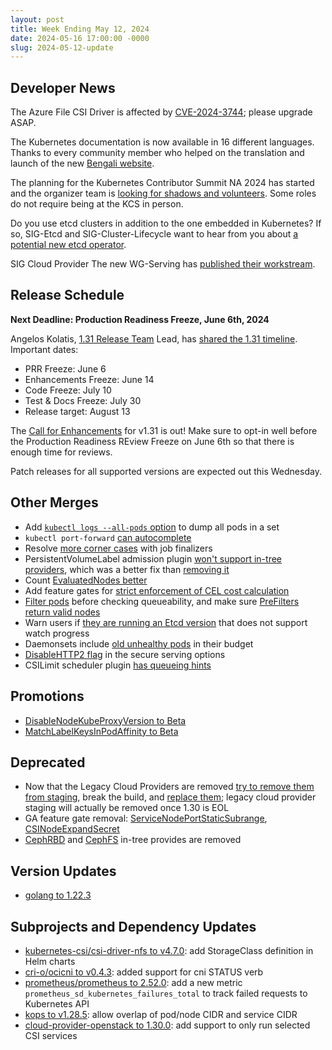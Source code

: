 ```yaml
---
layout: post
title: Week Ending May 12, 2024
date: 2024-05-16 17:00:00 -0000
slug: 2024-05-12-update
---
```


## Developer News

The Azure File CSI Driver is affected by [CVE-2024-3744](https://github.com/kubernetes/kubernetes/issues/124759); please upgrade ASAP.

The Kubernetes documentation is now available in 16 different languages. Thanks to every community member who helped on the translation and launch of the
new [Bengali website](https://kubernetes.io/bn/).

The planning for the Kubernetes Contributor Summit NA 2024 has started and the organizer team is [looking for shadows and volunteers](https://github.com/kubernetes/community/issues/7854#issuecomment-2109208587). Some roles do not require being at the KCS in person.

Do you use etcd clusters in addition to the one embedded in Kubernetes?  If so, SIG-Etcd and SIG-Cluster-Lifecycle want to hear from you about [a potential new etcd operator](https://forms.gle/rfrKVgxHx9Wgy9fz8).

SIG Cloud Provider The new WG-Serving has [published their workstream](https://docs.google.com/document/d/1hbEx3ZEqdXCqWH9RL3uy9FIy35B8pFJ5KiK3HsOz2FE/edit).

## Release Schedule

**Next Deadline: Production Readiness Freeze, June 6th, 2024**

Angelos Kolatis, [1.31 Release Team](https://github.com/kubernetes/sig-release/blob/master/releases/release-1.31/release-team.md) Lead, has [shared the 1.31 timeline](https://groups.google.com/a/kubernetes.io/g/dev/c/cvowuFc981I). Important dates:

* PRR Freeze: June 6
* Enhancements Freeze: June 14
* Code Freeze: July 10
* Test & Docs Freeze: July 30
* Release target: August 13

The [Call for Enhancements](https://groups.google.com/a/kubernetes.io/g/dev/c/iCuRTRmG6Yw) for v1.31 is out! Make sure to opt-in well before the Production Readiness REview Freeze on June 6th so that there is enough time for reviews.

Patch releases for all supported versions are expected out this Wednesday.

## Other Merges

* Add [`kubectl logs --all-pods` option](https://github.com/kubernetes/kubernetes/pull/124732) to dump all pods in a set
* `kubectl port-forward` [can autocomplete](https://github.com/kubernetes/kubernetes/pull/124683)
* Resolve [more corner cases](https://github.com/kubernetes/kubernetes/pull/124828) with job finalizers
* PersistentVolumeLabel admission plugin [won't support in-tree providers](https://github.com/kubernetes/kubernetes/pull/124794), which was a better fix than [removing it](https://github.com/kubernetes/kubernetes/pull/124505)
* Count [EvaluatedNodes better](https://github.com/kubernetes/kubernetes/pull/124735)
* Add feature gates for [strict enforcement of CEL cost calculation](https://github.com/kubernetes/kubernetes/pull/124675)
* [Filter pods](https://github.com/kubernetes/kubernetes/pull/124618) before checking queueability, and make sure [PreFilters return valid nodes](https://github.com/kubernetes/kubernetes/pull/124559)
* Warn users if [they are running an Etcd version](https://github.com/kubernetes/kubernetes/pull/124612) that does not support watch progress
* Daemonsets include [old unhealthy pods](https://github.com/kubernetes/kubernetes/pull/123233) in their budget
* [DisableHTTP2 flag](https://github.com/kubernetes/kubernetes/pull/122176) in the secure serving options
* CSILimit scheduler plugin [has queueing hints](https://github.com/kubernetes/kubernetes/pull/121508)

## Promotions

* [DisableNodeKubeProxyVersion to Beta](https://github.com/kubernetes/kubernetes/pull/123845)
* [MatchLabelKeysInPodAffinity to Beta](https://github.com/kubernetes/kubernetes/pull/123638)

## Deprecated

* Now that the Legacy Cloud Providers are removed [try to remove them from staging](https://github.com/kubernetes/kubernetes/pull/124767), break the build, and [replace them](https://github.com/kubernetes/kubernetes/pull/124864);  legacy cloud provider staging will actually be removed once 1.30 is EOL
* GA feature gate removal: [ServiceNodePortStaticSubrange](https://github.com/kubernetes/kubernetes/pull/124738), [CSINodeExpandSecret](https://github.com/kubernetes/kubernetes/pull/124462)
* [CephRBD](https://github.com/kubernetes/kubernetes/pull/124559) and [CephFS](https://github.com/kubernetes/kubernetes/pull/124544) in-tree provides are removed

## Version Updates

* [golang to 1.22.3](https://github.com/kubernetes/kubernetes/pull/124828)

## Subprojects and Dependency Updates

* [kubernetes-csi/csi-driver-nfs to v4.7.0](https://github.com/kubernetes-csi/csi-driver-nfs/releases/tag/v4.7.0): add StorageClass definition in Helm charts
* [cri-o/ocicni to v0.4.3](https://github.com/cri-o/ocicni/releases/tag/v0.4.3): added support for cni STATUS verb
* [prometheus/prometheus to 2.52.0](https://github.com/prometheus/prometheus/releases/tag/v2.52.0): add a new metric `prometheus_sd_kubernetes_failures_total` to track failed requests to Kubernetes API
* [kops to v1.28.5](https://github.com/kubernetes/kops/releases/tag/v1.28.5): allow overlap of pod/node CIDR and service CIDR
* [cloud-provider-openstack to 1.30.0](https://github.com/kubernetes/cloud-provider-openstack/releases/tag/v1.30.0): add support to only run selected CSI services
